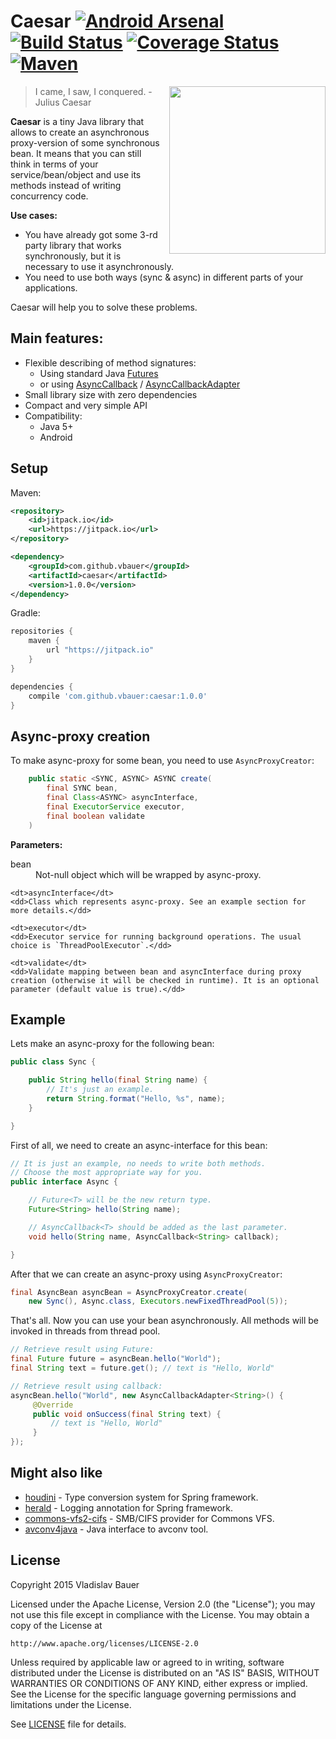 
# Caesar [![Android Arsenal](https://img.shields.io/badge/Android%20Arsenal-Caesar-brightgreen.svg?style=flat)](http://android-arsenal.com/details/1/1598) [![Build Status](https://travis-ci.org/vbauer/caesar.svg)](https://travis-ci.org/vbauer/caesar) [![Coverage Status](https://coveralls.io/repos/vbauer/caesar/badge.svg?branch=master)](https://coveralls.io/r/vbauer/caesar?branch=master) [![Maven](https://img.shields.io/github/tag/vbauer/caesar.svg?label=maven)](https://jitpack.io/#vbauer/caesar)

<img align="right" style="margin-left: 15px" width="250" height="268" src="misc/caesar.png">

> I came, I saw, I conquered. - Julius Caesar

**Caesar** is a tiny Java library that allows to create an asynchronous proxy-version of some synchronous bean. It means
that you can still think in terms of your service/bean/object and use its methods instead of writing concurrency code.

**Use cases:**

* You have already got some 3-rd party library that works synchronously, but it is necessary to use it asynchronously.
* You need to use both ways (sync & async) in different parts of your applications.

Caesar will help you to solve these problems.


## Main features:

* Flexible describing of method signatures:
    * Using standard Java [Futures](http://docs.oracle.com/javase/7/docs/api/java/util/concurrent/Future.html)
    * or using [AsyncCallback](src/main/java/com/github/vbauer/caesar/callback/AsyncCallback.java) / [AsyncCallbackAdapter](src/main/java/com/github/vbauer/caesar/callback/AsyncCallbackAdapter.java)
* Small library size with zero dependencies
* Compact and very simple API
* Compatibility:
    * Java 5+
    * Android

## Setup

Maven:
```xml
<repository>
    <id>jitpack.io</id>
    <url>https://jitpack.io</url>
</repository>

<dependency>
    <groupId>com.github.vbauer</groupId>
    <artifactId>caesar</artifactId>
    <version>1.0.0</version>
</dependency>
```

Gradle:
```groovy
repositories {
    maven {
        url "https://jitpack.io"
    }
}

dependencies {
    compile 'com.github.vbauer:caesar:1.0.0'
}
```


## Async-proxy creation

To make async-proxy for some bean, you need to use `AsyncProxyCreator`:

```java
    public static <SYNC, ASYNC> ASYNC create(
        final SYNC bean,
        final Class<ASYNC> asyncInterface,
        final ExecutorService executor,
        final boolean validate
    )
```

**Parameters:**

<dl>
    <dt>bean</dt>
    <dd>Not-null object which will be wrapped by async-proxy.</dd>
    
    <dt>asyncInterface</dt>
    <dd>Class which represents async-proxy. See an example section for more details.</dd>

    <dt>executor</dt>
    <dd>Executor service for running background operations. The usual choice is `ThreadPoolExecutor`.</dd>
    
    <dt>validate</dt>
    <dd>Validate mapping between bean and asyncInterface during proxy creation (otherwise it will be checked in runtime). It is an optional parameter (default value is true).</dd>
</dl>


## Example

Lets make an async-proxy for the following bean:
```java
public class Sync {

    public String hello(final String name) {
        // It's just an example.
        return String.format("Hello, %s", name);
    }

}
```

First of all, we need to create an async-interface for this bean:
```java
// It is just an example, no needs to write both methods.
// Choose the most appropriate way for you.
public interface Async {

    // Future<T> will be the new return type.
    Future<String> hello(String name);

    // AsyncCallback<T> should be added as the last parameter.
    void hello(String name, AsyncCallback<String> callback);

}
```

After that we can create an async-proxy using `AsyncProxyCreator`:
```java
final AsyncBean asyncBean = AsyncProxyCreator.create(
    new Sync(), Async.class, Executors.newFixedThreadPool(5));
```

That's all. Now you can use your bean asynchronously. All methods will be invoked in threads from thread pool.

```java
// Retrieve result using Future:
final Future future = asyncBean.hello("World");
final String text = future.get(); // text is "Hello, World"

// Retrieve result using callback:
asyncBean.hello("World", new AsyncCallbackAdapter<String>() {
     @Override
     public void onSuccess(final String text) {
         // text is "Hello, World"
     }
});
```


## Might also like

* [houdini](https://github.com/vbauer/houdini) - Type conversion system for Spring framework.
* [herald](https://github.com/vbauer/herald) - Logging annotation for Spring framework.
* [commons-vfs2-cifs](https://github.com/vbauer/commons-vfs2-cifs) - SMB/CIFS provider for Commons VFS.
* [avconv4java](https://github.com/vbauer/avconv4java) - Java interface to avconv tool.


## License

Copyright 2015 Vladislav Bauer

Licensed under the Apache License, Version 2.0 (the "License");
you may not use this file except in compliance with the License.
You may obtain a copy of the License at

    http://www.apache.org/licenses/LICENSE-2.0

Unless required by applicable law or agreed to in writing, software
distributed under the License is distributed on an "AS IS" BASIS,
WITHOUT WARRANTIES OR CONDITIONS OF ANY KIND, either express or implied.
See the License for the specific language governing permissions and
limitations under the License.

See [LICENSE](LICENSE) file for details.
